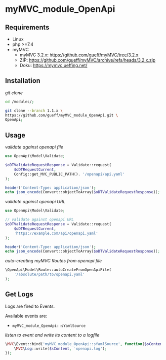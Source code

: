 
# myMVC_module_OpenApi

## Requirements

- Linux
- php >=7.4
- myMVC
    - myMVC 3.2.x: https://github.com/gueff/myMVC/tree/3.2.x
    - ZIP: https://github.com/gueff/myMVC/archive/refs/heads/3.2.x.zip
    - Doku: https://mymvc.ueffing.net/

## Installation

_git clone_
~~~bash
cd /modules/;

git clone --branch 1.1.x \
https://github.com/gueff/myMVC_module_OpenApi.git \
OpenApi;
~~~

## Usage

_validate against openapi file_
~~~php
use OpenApi\Model\Validate;

$oDTValidateRequestResponse = Validate::request(
    $oDTRequestCurrent,
    Config::get_MVC_PUBLIC_PATH(). '/openapi/api.yaml'
);

header('Content-Type: application/json');
echo json_encode(Convert::objectToArray($oDTValidateRequestResponse));
~~~

_validate against openapi URL_
~~~php
use OpenApi\Model\Validate;

// validate against openapi URL
$oDTValidateRequestResponse = Validate::request(
    $oDTRequestCurrent,
    'https://example.com/api/openapi.yaml'
);

header('Content-Type: application/json');
echo json_encode(Convert::objectToArray($oDTValidateRequestResponse));
~~~

_auto-creating myMVC Routes from openapi file_  
~~~php
\OpenApi\Model\Route::autoCreateFromOpenApiFile(
    '/absolute/path/to/openapi.yaml'
);
~~~


## Get Logs

Logs are fired to Events.

Available events are:

- `myMVC_module_OpenApi::sYamlSource`

_listen to event and write its content to a logfile_    
~~~php
\MVC\Event::bind('myMVC_module_OpenApi::sYamlSource', function($sContent){
    \MVC\Log::write($sContent, 'openapi.log');
});
~~~